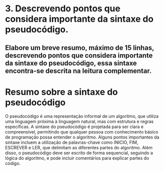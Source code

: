 # 3. Descrevendo pontos que considera importante da sintaxe do pseudocódigo.
## Elabore um breve resumo, máximo de 15 linhas, descrevendo pontos que considera importante da sintaxe do pseudocódigo, essa sintaxe encontra-se descrita na leitura complementar.

# Resumo sobre a sintaxe do pseudocódigo

O pseudocódigo é uma representação informal de um algoritmo, que utiliza uma linguagem próxima à linguagem natural, mas com estrutura e regras específicas. A sintaxe do pseudocódigo é projetada para ser clara e compreensível, permitindo que qualquer pessoa com conhecimento básico de programação possa entender o algoritmo. Alguns pontos importantes da sintaxe incluem a utilização de palavras-chave como INICIO, FIM, ESCREVER e LER, que delimitam as diferentes partes do algoritmo. Além disso, o pseudocódigo deve ser escrito de forma sequencial, seguindo a lógica do algoritmo, e pode incluir comentários para explicar partes do código.